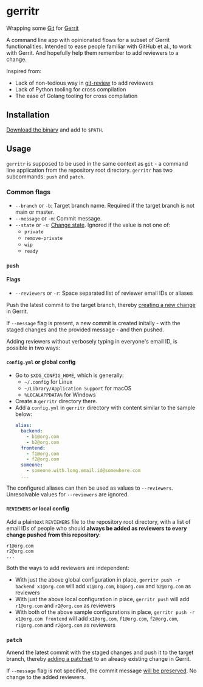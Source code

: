 # gerritr

Wrapping some [Git](https://git-scm.com/) for [Gerrit](https://www.gerritcodereview.com/)

A command line app with opinionated flows for a subset of Gerrit functionalities. Intended to ease people familiar with GitHub et al., to work with Gerrit. And hopefully help them remember to add reviewers to a change.

Inspired from:
* Lack of non-tedious way in [git-review](https://docs.opendev.org/opendev/git-review/latest/) to add reviewers
* Lack of Python tooling for cross compilation
* The ease of Golang tooling for cross compilation

## Installation
[Download the binary](https://github.com/aruncveli/gerritr/releases) and add to `$PATH`.

## Usage
`gerritr` is supposed to be used in the same context as `git` - a command line application from the repository root directory. `gerritr` has two subcommands: `push` and `patch`.

### Common flags
* `--branch` or `-b`: Target branch name. Required if the target branch is not main or master.
* `--message` or `-m`: Commit message.
* `--state` or `-s`: [Change state](https://gerrit-documentation.storage.googleapis.com/Documentation/3.6.2/user-upload.html#private). Ignored if the value is not one of:
	* `private`
	* `remove-private`
	* `wip`
	* `ready`

### `push`

#### Flags
* `--reviewers` or `-r`: Space separated list of reviewer email IDs or aliases

Push the latest commit to the target branch, thereby [creating a new change](https://gerrit-documentation.storage.googleapis.com/Documentation/3.6.2/intro-gerrit-walkthrough.html#_creating_the_review) in Gerrit.

If `--message` flag is present, a new commit is created initally - with the staged changes and the provided message - and then pushed.

Adding reviewers without verbosely typing in everyone's email ID, is possible in two ways:
#### `config.yml` or global config
* Go to `$XDG_CONFIG_HOME`, which is generally:
	* `~/.config` for Linux
	* `~/Library/Application Support` for macOS
	* `%LOCALAPPDATA%` for Windows
* Create a `gerritr` directory there.
* Add a `config.yml` in `gerritr` directory with content similar to the sample below:
	```YAML
	alias:
	  backend:
		- b1@org.com
		- b2@org.com
	  frontend:
		- f1@org.com
		- f2@org.com
	  someone:
	    - someone.with.long.email.id@somewhere.com
	  ...
	```
The configured aliases can then be used as values to `--reviewers`. Unresolvable values for `--reviewers` are ignored.

#### `REVIEWERS` or local config
Add a plaintext `REVIEWERS` file to the repository root directory, with a list of email IDs of people who should **always be added as reviewers to every change pushed from this repository**:
```Text
r1@org.com
r2@org.com
...
```

Both the ways to add reviewers are independent:
* With just the above global configuration in place, `gerritr push -r backend x1@org.com` will add `x1@org.com`, `b1@org.com` and `b2@org.com` as reviewers
* With just the above local configuration in place, `gerritr push` will add `r1@org.com` and `r2@org.com` as reviewers
* With both of the above sample configurations in place, `gerritr push -r x1@org.com frontend` will add `x1@org.com`, `f1@org.com`, `f2@org.com`, `r1@org.com` and `r2@org.com` as reviewers

### `patch`

Amend the latest commit with the staged changes and push it to the target branch, thereby [adding a patchset](https://gerrit-documentation.storage.googleapis.com/Documentation/3.6.2/intro-gerrit-walkthrough.html#_reworking_the_change) to an already existing change in Gerrit.

If `--message` flag is not specified, the commit message [will be preserved](https://git-scm.com/docs/git-commit#Documentation/git-commit.txt---no-edit). No change to the added reviewers.
